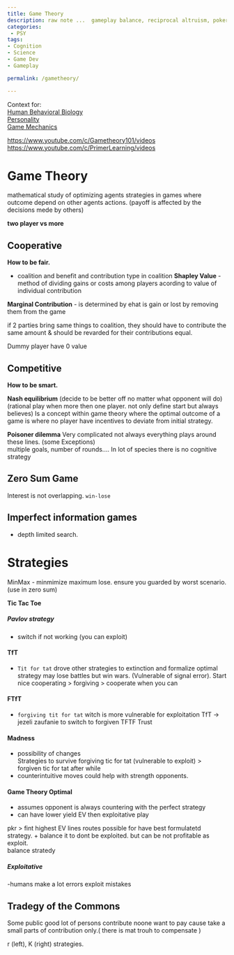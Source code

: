 ```yaml
---
title: Game Theory
description: raw note ...  gameplay balance, reciprocal altruism, poker
categories:
 - PSY
tags:
- Cognition
- Science
- Game Dev
- Gameplay

permalink: /gametheory/

---
```


Context for:  
[Human Behavioral Biology](/humbio1/)   
[Personality](/personality/)  
[Game Mechanics](/gamemechanics/)  

https://www.youtube.com/c/Gametheory101/videos  
https://www.youtube.com/c/PrimerLearning/videos  



# Game Theory
mathematical study of optimizing agents strategies in games where outcome depend on other agents actions. (payoff is affected by the decisions mede by others)




**two player vs more**





## Cooperative
**How to be fair.**
- coalition and benefit and contribution type in coalition
**Shapley Value** - method of dividing gains  or costs  among players acording to value of individual contribution

**Marginal Contribution** -  is determined by ehat is gain or lost  by removing them from the game

if 2 parties bring same things to coalition, they should have to contribute  the same amount &  should  be revarded  for their contributions equal.

Dummy player have 0 value

## Competitive
**How to be smart.**

**Nash equilibrium**
(decide to be better off no matter what opponent will do)
(rational play when more then one player. not only define start but always believes)
Is a concept within game theory where the optimal outcome of a game is where no player have incentives to deviate from initial strategy.

**Poisoner dilemma**
Very complicated not always everything plays around these lines. (some Exceptions)   
multiple goals, number of rounds....  In lot of species there is no cognitive strategy  


## Zero Sum Game
 Interest is not overlapping. `win-lose`


## Imperfect information games
- depth limited search.



# Strategies

MinMax - minmimize maximum lose. ensure you guarded by worst scenario. (use in zero sum)


**Tic Tac Toe**  

##### Pavlov strategy
 - switch if not working (you can exploit)

#### TfT
-  `Tit for tat` drove other strategies to extinction and formalize optimal strategy  may lose battles but win wars. (Vulnerable of signal error). Start nice cooperating > forgiving > cooperate when you can   

#### FTfT
- `forgiving tit for tat`  witch is more vulnerable for exploitation TfT -> jezeli zaufanie to switch to forgiven TFTF Trust  

#### Madness
- possibility of changes   
Strategies to survive forgiving tic for tat (vulnerable to exploit) > forgiven tic for tat after while  
- counterintuitive moves could help with strength opponents.


#### Game Theory Optimal
- assumes opponent is always countering with the perfect strategy
- can have lower yield EV then exploitative play

pkr > fint highest EV lines routes possible for have best formulatetd strategy. + balance it to dont be exploited.
but can be not profitable as exploit.  
balance stratedy  

##### Exploitative
-humans make a lot errors  exploit mistakes


## Tradegy of the Commons
Some public good lot of persons contribute noone want to pay cause take a small parts of contribution only.( there is mat trouh to compensate )   



r (left), K (right) strategies.
